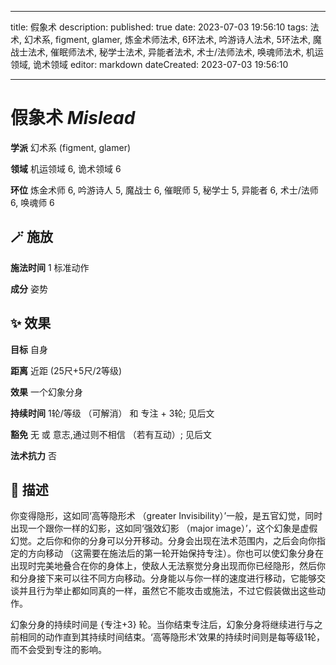 
---
title: 假象术
description: 
published: true
date: 2023-07-03 19:56:10
tags: 法术, 幻术系, figment, glamer, 炼金术师法术, 6环法术, 吟游诗人法术, 5环法术, 魔战士法术, 催眠师法术, 秘学士法术, 异能者法术, 术士/法师法术, 唤魂师法术, 机运领域, 诡术领域
editor: markdown
dateCreated: 2023-07-03 19:56:10

---

# **假象术** *Mislead*

**学派** 幻术系 (figment, glamer) 

**领域** 机运领域 6, 诡术领域 6

**环位** 炼金术师 6, 吟游诗人 5, 魔战士 6, 催眠师 5, 秘学士 5, 异能者 6, 术士/法师 6, 唤魂师 6

## 🪄 施放

**施法时间** 1 标准动作

**成分** 姿势

## ✨ 效果 

**目标** 自身 

**距离** 近距 (25尺+5尺/2等级) 

**效果** 一个幻象分身 

**持续时间** 1轮/等级 （可解消） 和 专注 + 3轮; 见后文 

**豁免** 无 或 意志,通过则不相信 （若有互动）; 见后文

**法术抗力** 否

## 📖 描述

你变得隐形，这如同‘高等隐形术 （greater Invisibility）’一般，是五官幻觉，同时出现一个跟你一样的幻影，这如同‘强效幻影 （major image）’，这个幻象是虚假幻觉。之后你和你的分身可以分开移动。分身会出现在法术范围内，之后会向你指定的方向移动 （这需要在施法后的第一轮开始保持专注）。你也可以使幻象分身在出现时完美地叠合在你的身体上，使敌人无法察觉分身出现而你已经隐形，然后你和分身接下来可以往不同方向移动。分身能以与你一样的速度进行移动，它能够交谈并且行为举止都如同真的一样，虽然它不能攻击或施法，不过它假装做出这些动作。

幻象分身的持续时间是 {专注+3} 轮。当你结束专注后，幻象分身将继续进行与之前相同的动作直到其持续时间结束。‘高等隐形术’效果的持续时间则是每等级1轮，而不会受到专注的影响。
    